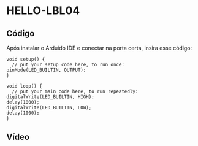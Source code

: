 # HELLO-LBL04
## Código
Após instalar o Arduido IDE e conectar na porta certa, insira esse código:

```
void setup() {
  // put your setup code here, to run once:
pinMode(LED_BUILTIN, OUTPUT);
}

void loop() {
  // put your main code here, to run repeatedly:
digitalWrite(LED_BUILTIN, HIGH);
delay(1000);
digitalWrite(LED_BUILTIN, LOW);
delay(1000);
}
```

## Vídeo

